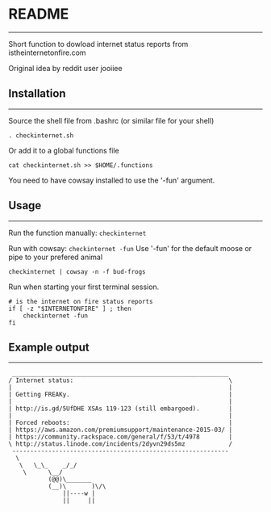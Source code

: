 # README
---------
Short function to dowload internet status reports from istheinternetonfire.com

Original idea by reddit user jooiiee

## Installation
-----------
Source the shell file from .bashrc (or similar file for your shell)
```
. checkinternet.sh
```

Or add it to a global functions file
```
cat checkinternet.sh >> $HOME/.functions
```

You need to have cowsay installed to use the '-fun' argument.

## Usage
----------
Run the function manually:
`checkinternet`

Run with cowsay:
`checkinternet -fun`
Use '-fun' for the default moose or pipe to your prefered animal
```
checkinternet | cowsay -n -f bud-frogs
```

Run when starting your first terminal session.
```
# is the internet on fire status reports
if [ -z "$INTERNETONFIRE" ] ; then
    checkinternet -fun
fi
```

## Example output
----------
```
 ____________________________________________________________ 
/ Internet status:                                           \
|                                                            |
| Getting FREAKy.                                            |
|                                                            |
| http://is.gd/5UfDHE XSAs 119-123 (still embargoed).        |
|                                                            |
| Forced reboots:                                            |
| https://aws.amazon.com/premiumsupport/maintenance-2015-03/ |
| https://community.rackspace.com/general/f/53/t/4978        |
\ http://status.linode.com/incidents/2dyvn29ds5mz            /
 ------------------------------------------------------------ 
  \
   \   \_\_    _/_/
    \      \__/
           (@@)\_______
           (__)\       )\/\
               ||----w |
               ||     ||
```

